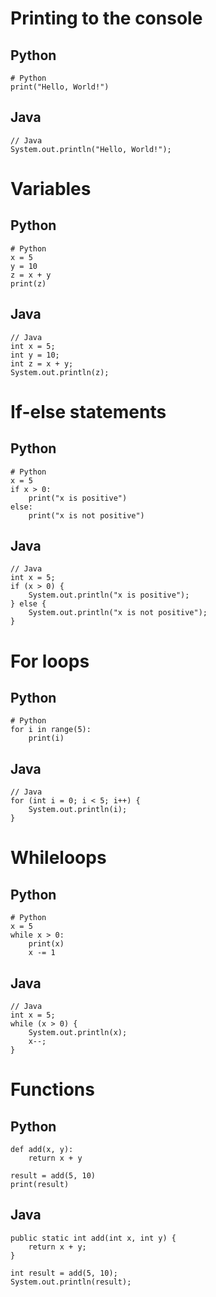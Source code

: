 # Printing to the console

## Python
```
# Python
print("Hello, World!")
```


## Java
```
// Java
System.out.println("Hello, World!");
```

# Variables

## Python
```
# Python
x = 5
y = 10
z = x + y
print(z)
```


## Java
```
// Java
int x = 5;
int y = 10;
int z = x + y;
System.out.println(z);
```

# If-else statements

## Python
```
# Python
x = 5
if x > 0:
    print("x is positive")
else:
    print("x is not positive")
```


## Java
```
// Java
int x = 5;
if (x > 0) {
    System.out.println("x is positive");
} else {
    System.out.println("x is not positive");
}
```

# For loops

## Python
```
# Python
for i in range(5):
    print(i)
```


## Java
```
// Java
for (int i = 0; i < 5; i++) {
    System.out.println(i);
}
```

# Whileloops

## Python
```
# Python
x = 5
while x > 0:
    print(x)
    x -= 1
```


## Java
```
// Java
int x = 5;
while (x > 0) {
    System.out.println(x);
    x--;
}
```

# Functions

## Python
```
def add(x, y):
    return x + y

result = add(5, 10)
print(result)
```


## Java
```
public static int add(int x, int y) {
    return x + y;
}

int result = add(5, 10);
System.out.println(result);
```
